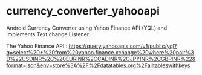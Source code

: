 # currency_converter_yahooapi
Android Currency Converter using Yahoo Finance API (YQL) and implements Text change Listener.

The Yahoo Finance API : https://query.yahooapis.com/v1/public/yql?q=select%20*%20from%20yahoo.finance.xchange%20where%20pair%3D%22USDINR%2C%20EURINR%2CCADINR%2CJPYINR%2CGBPINR%22&format=json&env=store%3A%2F%2Fdatatables.org%2Falltableswithkeys
